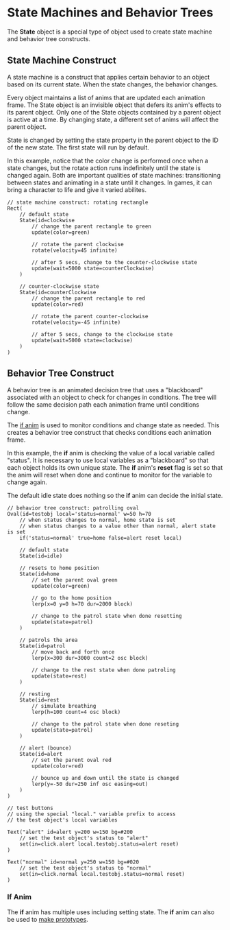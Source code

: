 # State Machines and Behavior Trees

The **State** object is a special type of object used to create state machine and behavior tree constructs.  

## State Machine Construct

A state machine is a construct that applies certain behavior to an object based on its current state.  When the state changes, the behavior changes.

Every object maintains a list of anims that are updated each animation frame. The State object is an invisible object that defers its anim's effects to its parent object.  Only one of the State objects contained by a parent object is active at a time. By changing state, a different set of anims will affect the parent object.

State is changed by setting the state property in the parent object to the ID of the new state. The first state will run by default.  

In this example, notice that the color change is performed once when a state changes, but the rotate action runs indefinitely until the state is changed again.  Both are important qualities of state machines: transitioning between states and animating in a state until it changes.  In games, it can bring a character to life and give it varied abilites.

```script
// state machine construct: rotating rectangle
Rect(
    // default state
    State(id=clockwise
        // change the parent rectangle to green
        update(color=green)

        // rotate the parent clockwise 
        rotate(velocity=45 infinite) 

        // after 5 secs, change to the counter-clockwise state
        update(wait=5000 state=counterClockwise)
    )

    // counter-clockwise state
    State(id=counterClockwise
        // change the parent rectangle to red
        update(color=red)

        // rotate the parent counter-clockwise 
        rotate(velocity=-45 infinite) 

        // after 5 secs, change to the clockwise state
        update(wait=5000 state=clockwise)
    )
)

```

## Behavior Tree Construct

A behavior tree is an animated decision tree that uses a "blackboard" associated with an object to check for changes in conditions.  The tree will follow the same decision path each animation frame until conditions change.

The [if anim](./anims.md#if--compare) is used to monitor conditions and change state as needed.  This creates a behavior tree construct that checks conditions each animation frame.

In this example, the **if** anim is checking the value of a local variable called "status".  It is necessary to use local variables as a "blackboard" so that each object holds its own unique state.  The **if** anim's **reset** flag is set so that the anim will reset when done and continue to monitor for the variable to change again.

The default idle state does nothing so the **if** anim can decide the initial state.

```script
// behavior tree construct: patrolling oval
Oval(id=testobj local='status=normal' w=50 h=70
    // when status changes to normal, home state is set
    // when status changes to a value other than normal, alert state is set
    if('status=normal' true=home false=alert reset local)

    // default state
    State(id=idle)

    // resets to home position
    State(id=home 
        // set the parent oval green
        update(color=green)

        // go to the home position
        lerp(x=0 y=0 h=70 dur=2000 block)

        // change to the patrol state when done resetting
        update(state=patrol) 
    )

    // patrols the area
    State(id=patrol 
        // move back and forth once
        lerp(x=300 dur=3000 count=2 osc block) 

        // change to the rest state when done patroling
        update(state=rest) 
    )

    // resting
    State(id=rest 
        // simulate breathing
        lerp(h=100 count=4 osc block)

        // change to the patrol state when done reseting
        update(state=patrol) 
    )

    // alert (bounce)
    State(id=alert 
        // set the parent oval red
        update(color=red)

        // bounce up and down until the state is changed 
        lerp(y=-50 dur=250 inf osc easing=out) 
    )
)

// test buttons
// using the special "local." variable prefix to access 
// the test object's local variables

Text("alert" id=alert y=200 w=150 bg=#200
    // set the test object's status to "alert"
    set(in=click.alert local.testobj.status=alert reset)
)

Text("normal" id=normal y=250 w=150 bg=#020
    // set the test object's status to "normal"
    set(in=click.normal local.testobj.status=normal reset)
)
```

### If Anim

The **if** anim has multiple uses including setting state.  The **if** anim can also be used to [make prototypes](./prototypes.md#if-anim).
